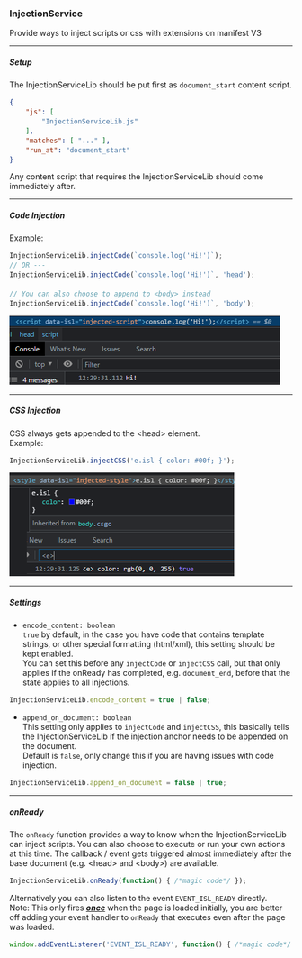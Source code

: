 ### InjectionService

Provide ways to inject scripts or css with extensions on manifest V3

---

##### Setup

The InjectionServiceLib should be put first as `document_start` content script.
```JSON
{
    "js": [
        "InjectionServiceLib.js"
    ],
    "matches": [ "..." ],
    "run_at": "document_start"
}
```
Any content script that requires the InjectionServiceLib should come immediately after.

---

##### Code Injection

Example:
```JavaScript
InjectionServiceLib.injectCode(`console.log('Hi!')`);
// OR ---
InjectionServiceLib.injectCode(`console.log('Hi!')`, 'head');

// You can also choose to append to <body> instead
InjectionServiceLib.injectCode(`console.log('Hi!')`, 'body');
```
![Result Image](docs/images/script_isl.png)

---

##### CSS Injection

CSS always gets appended to the &lt;head&gt; element. <br>
Example:
```JavaScript
InjectionServiceLib.injectCSS('e.isl { color: #00f; }');
```
![Result Image](docs/images/style_isl.png)

---

##### Settings

* `encode_content: boolean` <br>
`true` by default, in the case you have code that contains template strings, 
or other special formatting (html/xml), this setting should be kept enabled. <br>
You can set this before any `injectCode` or `injectCSS` call, but that only applies
if the onReady has completed, e.g. `document_end`, before that the state applies to all injections.
```JavaScript
InjectionServiceLib.encode_content = true | false;
```

* `append_on_document: boolean` <br>
This setting only applies to `injectCode` and `injectCSS`, this basically tells
the InjectionServiceLib if the injection anchor needs to be appended on the document. <br>
Default is `false`, only change this if you are having issues with code injection.
```JavaScript
InjectionServiceLib.append_on_document = false | true;
```

---

##### onReady

The `onReady` function provides a way to know when the InjectionServiceLib can inject scripts.
You can also choose to execute or run your own actions at this time. The callback / event gets
triggered almost immediately after the base document (e.g. &lt;head&gt; and &lt;body&gt;) are available.
```JavaScript
InjectionServiceLib.onReady(function() { /*magic code*/ });
```
Alternatively you can also listen to the event `EVENT_ISL_READY` directly. <br>
Note: This only fires <u>***once***</u> when the page is loaded initially, you are better
off adding your event handler to `onReady` that executes even after the page was loaded.
```JavaScript
window.addEventListener('EVENT_ISL_READY', function() { /*magic code*/ });
```
